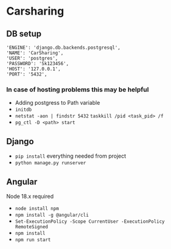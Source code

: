# Carsharing

## DB setup
    'ENGINE': 'django.db.backends.postgresql',
    'NAME': 'CarSharing',
    'USER': 'postgres',
    'PASSWORD': 'Sk123456',
    'HOST': '127.0.0.1',
    'PORT': '5432',

### In case of hosting problems this may be helpful
- Adding postgress to Path variable
- `initdb`
- `netstat -aon | findstr 5432`
    `taskkill /pid <task_pid> /f`
- `pg_ctl -D <path> start`
## Django
- `pip install` everything needed from project
- `python manage.py runserver`

## Angular
Node 18.x required 
- `node install npm`
- `npm install -g @angular/cli`
- `Set-ExecutionPolicy -Scope CurrentUser -ExecutionPolicy RemoteSigned `
- `npm install`
- `npm run start`
